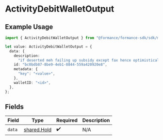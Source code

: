 # ActivityDebitWalletOutput

## Example Usage

```typescript
import { ActivityDebitWalletOutput } from "@formance/formance-sdk/sdk/models/shared";

let value: ActivityDebitWalletOutput = {
  data: {
    description:
      "if deserted meh failing up subsidy except fax hence optimistically",
    id: "bc0bdb87-8be9-4eb1-8844-559a420920e8",
    metadata: {
      "key": "<value>",
    },
    walletID: "<id>",
  },
};
```

## Fields

| Field                                             | Type                                              | Required                                          | Description                                       |
| ------------------------------------------------- | ------------------------------------------------- | ------------------------------------------------- | ------------------------------------------------- |
| `data`                                            | [shared.Hold](../../../sdk/models/shared/hold.md) | :heavy_check_mark:                                | N/A                                               |